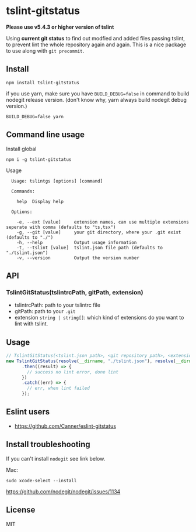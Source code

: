 # tslint-gitstatus

**Please use v5.4.3 or higher version of tslint**

Using **current git status** to find out modfied and added files passing tslint, to prevent lint the whole repository again and again.  This is a nice package to use along with `git precommit`.

## Install

```
npm install tslint-gitstatus
```

if you use yarn, make sure you have `BUILD_DEBUG=false` in command to build nodegit release version. (don't know why, yarn always build nodegit debug version.)

```
BUILD_DEBUG=false yarn
```

## Command line usage

Install global

```
npm i -g tslint-gitstatus
```

Usage

```
  Usage: tslintgs [options] [command]

  Commands:

    help  Display help

  Options:

    -e, --ext [value]     extension names, can use multiple extensions seperate with comma (defaults to "ts,tsx")
    -g, --git [value]     your git directory, where your .git exist (defaults to "./")
    -h, --help            Output usage information
    -t, --tslint [value]  tslint.json file path (defaults to "./tslint.json")
    -v, --version         Output the version number
```

## API

### TslintGitStatus(tslintrcPath, gitPath, extension)

- tslintrcPath: path to your tslintrc file
- gitPath: path to your `.git`
- extension `string | string[]`: which kind of extensions do you want to lint with tslint.

## Usage

```js
// TslintGitStatus(<tslint.json path>, <git repository path>, <extension default 'ts'>)
new TslintGitStatus(resolve(__dirname, "./tslint.json"), resolve(__dirname, "../"), ".ts").start()
      .then((result) => {
        // success no lint error, done lint
      })
      .catch((err) => {
        // err, when lint failed
      });
```

## Eslint users

- https://github.com/Canner/eslint-gitstatus

## Install troubleshooting

If you can't install `nodegit` see link below.

Mac:

```
sudo xcode-select --install
```

https://github.com/nodegit/nodegit/issues/1134

## License

MIT
